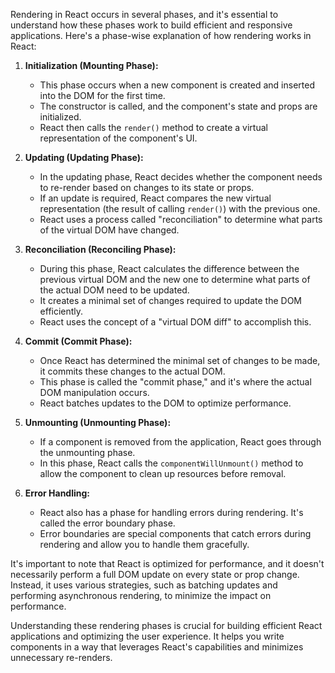 Rendering in React occurs in several phases, and it's essential to understand how these phases work to build efficient and responsive applications. Here's a phase-wise explanation of how rendering works in React:

1. **Initialization (Mounting Phase):**
   - This phase occurs when a new component is created and inserted into the DOM for the first time.
   - The constructor is called, and the component's state and props are initialized.
   - React then calls the `render()` method to create a virtual representation of the component's UI.

2. **Updating (Updating Phase):**
   - In the updating phase, React decides whether the component needs to re-render based on changes to its state or props.
   - If an update is required, React compares the new virtual representation (the result of calling `render()`) with the previous one.
   - React uses a process called "reconciliation" to determine what parts of the virtual DOM have changed.

3. **Reconciliation (Reconciling Phase):**
   - During this phase, React calculates the difference between the previous virtual DOM and the new one to determine what parts of the actual DOM need to be updated.
   - It creates a minimal set of changes required to update the DOM efficiently.
   - React uses the concept of a "virtual DOM diff" to accomplish this.

4. **Commit (Commit Phase):**
   - Once React has determined the minimal set of changes to be made, it commits these changes to the actual DOM.
   - This phase is called the "commit phase," and it's where the actual DOM manipulation occurs.
   - React batches updates to the DOM to optimize performance.

5. **Unmounting (Unmounting Phase):**
   - If a component is removed from the application, React goes through the unmounting phase.
   - In this phase, React calls the `componentWillUnmount()` method to allow the component to clean up resources before removal.

6. **Error Handling:**
   - React also has a phase for handling errors during rendering. It's called the error boundary phase.
   - Error boundaries are special components that catch errors during rendering and allow you to handle them gracefully.

It's important to note that React is optimized for performance, and it doesn't necessarily perform a full DOM update on every state or prop change. Instead, it uses various strategies, such as batching updates and performing asynchronous rendering, to minimize the impact on performance.

Understanding these rendering phases is crucial for building efficient React applications and optimizing the user experience. It helps you write components in a way that leverages React's capabilities and minimizes unnecessary re-renders.